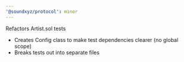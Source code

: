 ```yaml
---
'@soundxyz/protocol': minor
---
```


Refactors Artist.sol tests

- Creates Config class to make test dependencies clearer (no global scope)
- Breaks tests out into separate files
